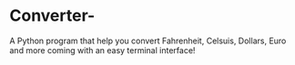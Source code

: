 # Converter-
A Python program that help you convert Fahrenheit, Celsuis, Dollars, Euro and more coming with an easy terminal interface!
